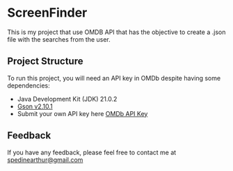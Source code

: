# ScreenFinder

This is my project that use OMDB API that has the objective to create a .json file with the searches from the user.

## Project Structure

To run this project, you will need an API key in OMDb despite having some dependencies:

- Java Development Kit (JDK) 21.0.2
- [Gson v2.10.1](https://mvnrepository.com/artifact/com.google.code.gson/gson/2.10.1)
- Submit your own API key here [OMDb API Key](https://www.omdbapi.com/apikey.aspx)

## Feedback

If you have any feedback, please feel free to contact me at spedinearthur@gmail.com

